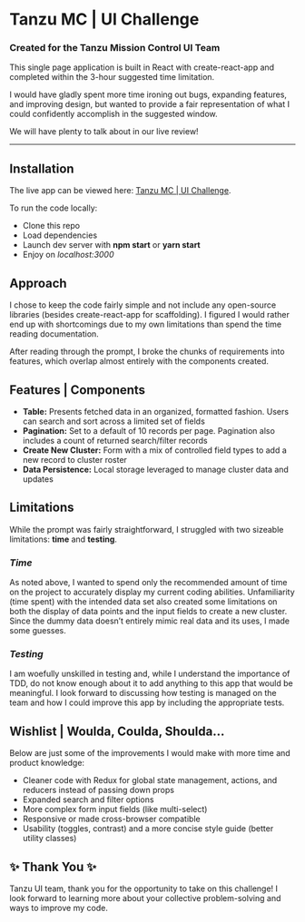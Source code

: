 # Tanzu MC | UI Challenge
### Created for the Tanzu Mission Control UI Team


This single page application is built in React with create-react-app and completed within the 3-hour suggested time limitation.

I would have gladly spent more time ironing out bugs, expanding features, and improving design, but wanted to provide a fair representation of what I could confidently accomplish in the suggested window. 

We will have plenty to talk about in our live review!

***

## Installation
The live app can be viewed here: [Tanzu MC | UI Challenge](https://goldmintz.github.io/tanzu-ui-challenge/).

To run the code locally:
- Clone this repo
- Load dependencies
- Launch dev server with **npm start** or **yarn start**
- Enjoy on _localhost:3000_

## Approach
I chose to keep the code fairly simple and not include any open-source libraries (besides create-react-app for scaffolding). I figured I would rather end up with shortcomings due to my own limitations than spend the time reading documentation.

After reading through the prompt, I broke the chunks of requirements into features, which overlap almost entirely with the components created.

## Features | Components
- **Table:** Presents fetched data in an organized, formatted fashion. Users can search and sort across a limited set of fields
- **Pagination:** Set to a default of 10 records per page. Pagination also includes a count of returned search/filter records
- **Create New Cluster:** Form with a mix of controlled field types to add a new record to cluster roster
- **Data Persistence:** Local storage leveraged to manage cluster data and updates

## Limitations
While the prompt was fairly straightforward, I struggled with two sizeable limitations: **time** and **testing**. 

### **_Time_**
As noted above, I wanted to spend only the recommended amount of time on the project to accurately display my current coding abilities.
Unfamiliarity (time spent) with the intended data set also created some limitations on both the display of data points and the input fields to create a new cluster. Since the dummy data doesn’t entirely mimic real data and its uses, I made some guesses.

### **_Testing_**
I am woefully unskilled in testing and, while I understand the importance of TDD, do not know enough about it to add anything to this app that would be meaningful. I look forward to discussing how testing is managed on the team and how I could improve this app by including the appropriate tests.

## Wishlist | Woulda, Coulda, Shoulda...
Below are just some of the improvements I would make with more time and product knowledge: 
- Cleaner code with Redux for global state management, actions, and reducers instead of passing down props
- Expanded search and filter options
- More complex form input fields (like multi-select)
- Responsive or made cross-browser compatible
- Usability (toggles, contrast) and a more concise style guide (better utility classes) 


## ✨ Thank You ✨
Tanzu UI team, thank you for the opportunity to take on this challenge! I look forward to learning more about your collective problem-solving and ways to improve my code.
